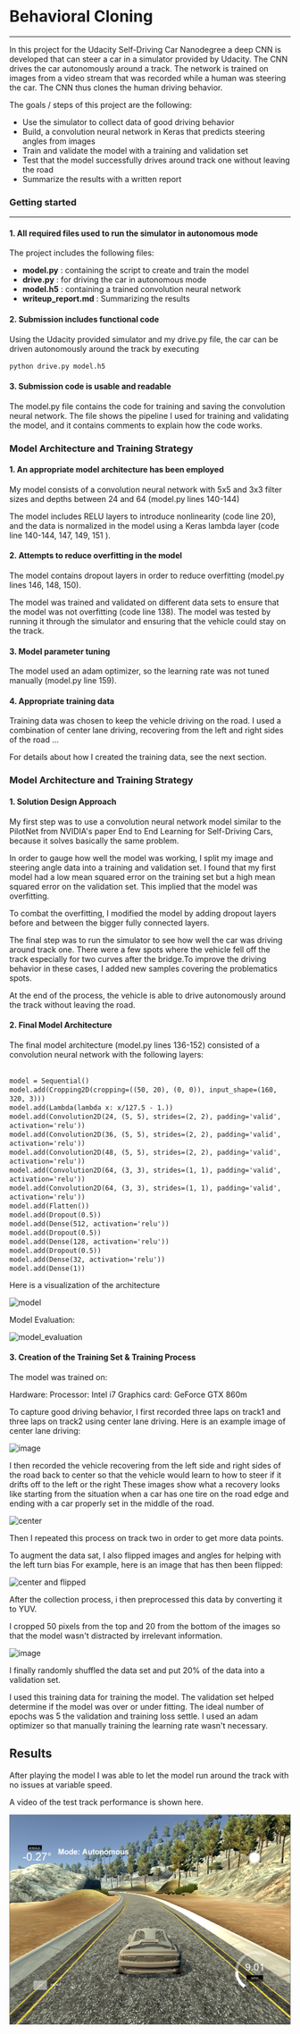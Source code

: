 # **Behavioral Cloning** 

---
In this project for the Udacity Self-Driving Car Nanodegree a deep CNN is developed that can steer a car in a simulator provided by Udacity. The CNN drives the car autonomously around a track. The network is trained on images from a video stream that was recorded while a human was steering the car. The CNN thus clones the human driving behavior.


The goals / steps of this project are the following:
* Use the simulator to collect data of good driving behavior
* Build, a convolution neural network in Keras that predicts steering angles from images
* Train and validate the model with a training and validation set
* Test that the model successfully drives around track one without leaving the road
* Summarize the results with a written report


[//]: # (Image References)

[image1]: ./examples/placeholder.png "Model Visualization"
[image2]: ./examples/placeholder.png "Grayscaling"
[image3]: ./examples/placeholder_small.png "Recovery Image"
[image4]: ./examples/placeholder_small.png "Recovery Image"
[image5]: ./examples/placeholder_small.png "Recovery Image"
[image6]: ./examples/placeholder_small.png "Normal Image"
[image7]: ./examples/placeholder_small.png "Flipped Image"

 
### Getting started
---


#### 1. All required files  used to run the simulator in autonomous mode

The project includes the following files:
* **model.py** : containing the script to create and train the model
* **drive.py** : for driving the car in autonomous mode
* **model.h5** : containing a trained convolution neural network 
* **writeup_report.md** : Summarizing the results

#### 2. Submission includes functional code
Using the Udacity provided simulator and my drive.py file, the car can be driven autonomously around the track by executing 
```sh
python drive.py model.h5
```

#### 3. Submission code is usable and readable

The model.py file contains the code for training and saving the convolution neural network. The file shows the pipeline I used for training and validating the model, and it contains comments to explain how the code works.

### Model Architecture and Training Strategy

#### 1. An appropriate model architecture has been employed

My model consists of a convolution neural network with 5x5 and 3x3 filter sizes and depths between 24 and 64 (model.py lines 140-144) 

The model includes RELU layers to introduce nonlinearity (code line 20), and the data is normalized in the model using a Keras lambda layer (code line 140-144, 147, 149, 151 ). 

#### 2. Attempts to reduce overfitting in the model

The model contains dropout layers in order to reduce overfitting (model.py lines 146, 148, 150). 

The model was trained and validated on different data sets to ensure that the model was not overfitting (code line 138). The model was tested by running it through the simulator and ensuring that the vehicle could stay on the track.

#### 3. Model parameter tuning

The model used an adam optimizer, so the learning rate was not tuned manually (model.py line 159).

#### 4. Appropriate training data

Training data was chosen to keep the vehicle driving on the road. I used a combination of center lane driving, recovering from the left and right sides of the road ... 

For details about how I created the training data, see the next section. 

### Model Architecture and Training Strategy

#### 1. Solution Design Approach


My first step was to use a convolution neural network model similar to the PilotNet from NVIDIA's paper End to End Learning for Self-Driving Cars, because it solves basically the same problem.

In order to gauge how well the model was working, I split my image and steering angle data into a training and validation set. I found that my first model had a low mean squared error on the training set but a high mean squared error on the validation set. This implied that the model was overfitting. 

To combat the overfitting, I modified the model  by adding dropout layers before and between the bigger fully connected layers.

The final step was to run the simulator to see how well the car was driving around track one. There were a few spots where the vehicle fell off the track especially for two curves after the bridge.To improve the driving behavior in these cases, I added new samples covering the problematics spots.

At the end of the process, the vehicle is able to drive autonomously around the track without leaving the road.

#### 2. Final Model Architecture

The final model architecture (model.py lines 136-152) consisted of a convolution neural network with the following layers:

```

model = Sequential()
model.add(Cropping2D(cropping=((50, 20), (0, 0)), input_shape=(160, 320, 3)))
model.add(Lambda(lambda x: x/127.5 - 1.))
model.add(Convolution2D(24, (5, 5), strides=(2, 2), padding='valid', activation='relu'))
model.add(Convolution2D(36, (5, 5), strides=(2, 2), padding='valid', activation='relu'))
model.add(Convolution2D(48, (5, 5), strides=(2, 2), padding='valid', activation='relu'))
model.add(Convolution2D(64, (3, 3), strides=(1, 1), padding='valid', activation='relu'))
model.add(Convolution2D(64, (3, 3), strides=(1, 1), padding='valid', activation='relu'))
model.add(Flatten())
model.add(Dropout(0.5))
model.add(Dense(512, activation='relu'))
model.add(Dropout(0.5))
model.add(Dense(128, activation='relu'))
model.add(Dropout(0.5))
model.add(Dense(32, activation='relu'))
model.add(Dense(1))

```

Here is a visualization of the architecture 

![model](https://user-images.githubusercontent.com/34095574/79566250-91fc8180-80b2-11ea-9be5-5249b7b66b38.jpg)


Model Evaluation: 

![model_evaluation](https://user-images.githubusercontent.com/34095574/79569769-890eae80-80b8-11ea-9ca0-eb48feed4446.jpg)

#### 3. Creation of the Training Set & Training Process

The model was trained on:

Hardware: Processor: Intel i7 Graphics card: GeForce GTX 860m

To capture good driving behavior, I first recorded three laps on track1 and three laps on track2 using center lane driving. Here is an example image of center lane driving:

![image](https://user-images.githubusercontent.com/34095574/79599231-6e9efa00-80e5-11ea-9214-4b730781c9b7.png)


I then recorded the vehicle recovering from the left side and right sides of the road back to center so that the vehicle would learn to how to steer if it drifts off to the left or the right These images show what a recovery looks like starting from the situation when a car has one tire on the road edge and ending with a car properly set in the middle of the road.


![center](https://user-images.githubusercontent.com/34095574/79644630-74124800-81aa-11ea-894b-dd0833c82123.jpg)


Then I repeated this process on track two in order to get more data points.

To augment the data sat, I also flipped images and angles for helping with the left turn bias For example, here is an image that has then been flipped:


![center and flipped](https://user-images.githubusercontent.com/34095574/79644438-48429280-81a9-11ea-887e-8c0e1f1215ca.jpg)



After the collection process, i then preprocessed this data by converting it to YUV.

I cropped 50 pixels from the top and 20 from the bottom of the images so that the model wasn't distracted by irrelevant information.
 
![image](https://user-images.githubusercontent.com/34095574/79602716-4f0ad000-80eb-11ea-8cbd-b8682e49cca6.png)
 

I finally randomly shuffled the data set and put 20% of the data into a validation set. 

I used this training data for training the model. The validation set helped determine if the model was over or under fitting. The ideal number of epochs was 5 the validation and training loss settle. I used an adam optimizer so that manually training the learning rate wasn't necessary.


## Results

After playing the model I was able to let the model run around the track with no issues at variable speed.

A video of the test track performance is shown here.




[![IMAGE ALT TEXT](./Images/driving.png)](https://youtu.be/oSX4kePKhbs) 
